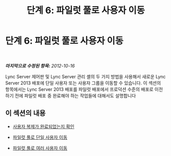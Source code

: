 ﻿---
title: '단계 6: 파일럿 풀로 사용자 이동'
TOCTitle: '단계 6: 파일럿 풀로 사용자 이동'
ms:assetid: 676df4a5-2ef8-4f12-8b92-ce133d731fcc
ms:mtpsurl: https://technet.microsoft.com/ko-kr/library/JJ204968(v=OCS.15)
ms:contentKeyID: 49303878
ms.date: 08/24/2015
mtps_version: v=OCS.15
ms.translationtype: HT
---

# 단계 6: 파일럿 풀로 사용자 이동

 

_**마지막으로 수정된 항목:** 2012-10-16_

Lync Server 제어판 및 Lync Server 관리 셸의 두 가지 방법을 사용해서 새로운 Lync Server 2013 배포에 단일 사용자 또는 사용자 그룹을 이동할 수 있습니다. 이 섹션의 항목에서는 Lync Server 2013 배포를 파일럿 배포에서 프로덕션 수준의 배포로 이전하기 전에 파일럿 배포 중 완료해야 하는 작업들에 대해서도 설명합니다

## 이 섹션의 내용

  - [사용자 복제가 완료되었는지 확인](verify-user-replication-has-completed_1.md)

  - [파일럿 풀로 단일 사용자 이동](move-a-single-user-to-the-pilot-pool_1.md)

  - [파일럿 풀로 여러 사용자 이동](move-multiple-users-to-the-pilot-pool_1.md)

